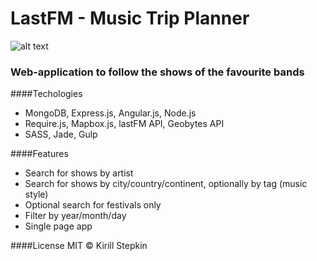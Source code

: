 # LastFM - Music Trip Planner

![alt text](https://raw.githubusercontent.com/kstyopkin/ontour/master/public/promo.png)

### Web-application to follow the shows of the favourite bands  

####Techologies

* MongoDB, Express.js, Angular.js, Node.js
* Require.js, Mapbox.js, lastFM API, Geobytes API
* SASS, Jade, Gulp

####Features
* Search for shows by artist
* Search for shows by city/country/continent, optionally by tag (music style)
* Optional search for festivals only
* Filter by year/month/day
* Single page app

####License
MIT © Kirill Stepkin
